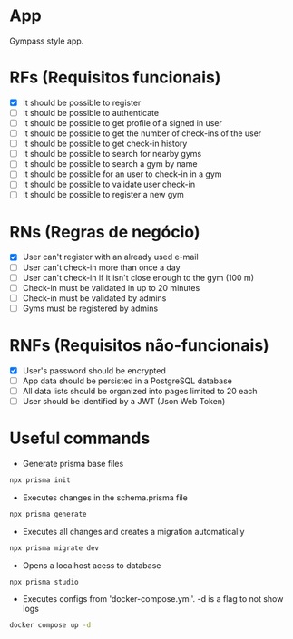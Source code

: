 # App

Gympass style app.

# RFs (Requisitos funcionais)

- [x] It should be possible to register
- [ ] It should be possible to authenticate
- [ ] It should be possible to get profile of a signed in user
- [ ] It should be possible to get the number of check-ins of the user
- [ ] It should be possible to get check-in history
- [ ] It should be possible to search for nearby gyms
- [ ] It should be possible to search a gym by name
- [ ] It should be possible for an user to check-in in a gym
- [ ] It should be possible to validate user check-in
- [ ] It should be possible to register a new gym
 
# RNs (Regras de negócio)

- [x] User can't register with an already used e-mail
- [ ] User can't check-in more than once a day
- [ ] User can't check-in if it isn't close enough to the gym (100 m)
- [ ] Check-in must be validated in up to 20 minutes
- [ ] Check-in must be validated by admins
- [ ] Gyms must be registered by admins

# RNFs (Requisitos não-funcionais)

- [x] User's password should be encrypted
- [ ] App data should be persisted in a PostgreSQL database
- [ ] All data lists should be organized into pages limited to 20 each
- [ ] User should be identified by a JWT (Json Web Token)

# Useful commands

- Generate prisma base files

```sh
npx prisma init
```

- Executes changes in the schema.prisma file

```sh
npx prisma generate
```

- Executes all changes and creates a migration automatically

```sh
npx prisma migrate dev
```

- Opens a localhost acess to database

```sh
npx prisma studio
```

- Executes configs from 'docker-compose.yml'. -d is a flag to not show logs

```sh
docker compose up -d 
```
